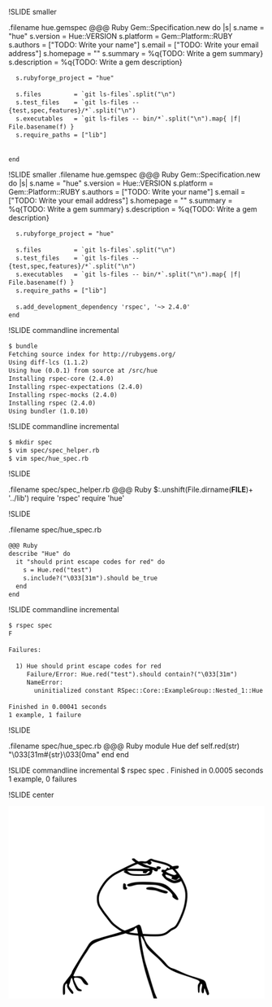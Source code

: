 !SLIDE smaller

.filename hue.gemspec
    @@@ Ruby
    Gem::Specification.new do |s|
      s.name        = "hue"
      s.version     = Hue::VERSION
      s.platform    = Gem::Platform::RUBY
      s.authors     = ["TODO: Write your name"]
      s.email       = ["TODO: Write your email address"]
      s.homepage    = ""
      s.summary     = %q{TODO: Write a gem summary}
      s.description = %q{TODO: Write a gem description}

      s.rubyforge_project = "hue"

      s.files         = `git ls-files`.split("\n")
      s.test_files    = `git ls-files -- {test,spec,features}/*`.split("\n")
      s.executables   = `git ls-files -- bin/*`.split("\n").map{ |f| File.basename(f) }
      s.require_paths = ["lib"]


    end

!SLIDE smaller
.filename hue.gemspec
    @@@ Ruby
    Gem::Specification.new do |s|
      s.name        = "hue"
      s.version     = Hue::VERSION
      s.platform    = Gem::Platform::RUBY
      s.authors     = ["TODO: Write your name"]
      s.email       = ["TODO: Write your email address"]
      s.homepage    = ""
      s.summary     = %q{TODO: Write a gem summary}
      s.description = %q{TODO: Write a gem description}

      s.rubyforge_project = "hue"

      s.files         = `git ls-files`.split("\n")
      s.test_files    = `git ls-files -- {test,spec,features}/*`.split("\n")
      s.executables   = `git ls-files -- bin/*`.split("\n").map{ |f| File.basename(f) }
      s.require_paths = ["lib"]

      s.add_development_dependency 'rspec', '~> 2.4.0'
    end


!SLIDE commandline incremental

    $ bundle
    Fetching source index for http://rubygems.org/
    Using diff-lcs (1.1.2)
    Using hue (0.0.1) from source at /src/hue
    Installing rspec-core (2.4.0)
    Installing rspec-expectations (2.4.0)
    Installing rspec-mocks (2.4.0)
    Installing rspec (2.4.0)
    Using bundler (1.0.10)

!SLIDE commandline incremental

    $ mkdir spec
    $ vim spec/spec_helper.rb
    $ vim spec/hue_spec.rb

!SLIDE

.filename spec/spec\_helper.rb
    @@@ Ruby
    $:.unshift(File.dirname(__FILE__)+ '../lib')
    require 'rspec'
    require 'hue'

!SLIDE

.filename spec/hue\_spec.rb

    @@@ Ruby
    describe "Hue" do
      it "should print escape codes for red" do
        s = Hue.red("test")
        s.include?("\033[31m").should be_true
      end
    end

!SLIDE commandline incremental

    $ rspec spec
    F

    Failures:

      1) Hue should print escape codes for red
         Failure/Error: Hue.red("test").should contain?("\033[31m")
         NameError:
           uninitialized constant RSpec::Core::ExampleGroup::Nested_1::Hue

    Finished in 0.00041 seconds
    1 example, 1 failure

!SLIDE

.filename spec/hue\_spec.rb
    @@@ Ruby
    module Hue
      def self.red(str)
        "\033[31m#{str}\033[0ma"
      end
    end

!SLIDE commandline incremental
    $ rspec spec
    .
    Finished in 0.0005 seconds
    1 example, 0 failures

!SLIDE center

![YEAH](fuckyeah.png)
